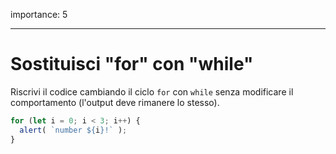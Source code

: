 importance: 5

---

# Sostituisci "for" con "while"

Riscrivi il codice cambiando il ciclo `for` con `while` senza modificare il comportamento (l'output deve rimanere lo stesso).

```js run
for (let i = 0; i < 3; i++) {
  alert( `number ${i}!` );
}
```

